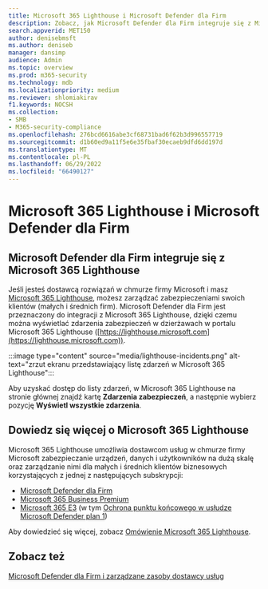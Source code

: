 ```yaml
---
title: Microsoft 365 Lighthouse i Microsoft Defender dla Firm
description: Zobacz, jak Microsoft Defender dla Firm integruje się z Microsoft 365 Lighthouse, rozwiązaniem zabezpieczeń dla partnerów firmy Microsoft.
search.appverid: MET150
author: denisebmsft
ms.author: deniseb
manager: dansimp
audience: Admin
ms.topic: overview
ms.prod: m365-security
ms.technology: mdb
ms.localizationpriority: medium
ms.reviewer: shlomiakirav
f1.keywords: NOCSH
ms.collection:
- SMB
- M365-security-compliance
ms.openlocfilehash: 276bcd6616abe3cf68731bad6f62b3d996557719
ms.sourcegitcommit: d1b60ed9a11f5e6e35fbaf30ecaeb9dfd6dd197d
ms.translationtype: MT
ms.contentlocale: pl-PL
ms.lasthandoff: 06/29/2022
ms.locfileid: "66490127"
---
```

# <a name="microsoft-365-lighthouse-and-microsoft-defender-for-business"></a>Microsoft 365 Lighthouse i Microsoft Defender dla Firm

## <a name="microsoft-defender-for-business-integrates-with-microsoft-365-lighthouse"></a>Microsoft Defender dla Firm integruje się z Microsoft 365 Lighthouse

Jeśli jesteś dostawcą rozwiązań w chmurze firmy Microsoft i masz [Microsoft 365 Lighthouse](../../lighthouse/m365-lighthouse-overview.md), możesz zarządzać zabezpieczeniami swoich klientów (małych i średnich firm). Microsoft Defender dla Firm jest przeznaczony do integracji z Microsoft 365 Lighthouse, dzięki czemu można wyświetlać zdarzenia zabezpieczeń w dzierżawach w portalu Microsoft 365 Lighthouse ([https://lighthouse.microsoft.com](https://lighthouse.microsoft.com)). 

:::image type="content" source="media/lighthouse-incidents.png" alt-text="zrzut ekranu przedstawiający listę zdarzeń w Microsoft 365 Lighthouse":::

Aby uzyskać dostęp do listy zdarzeń, w Microsoft 365 Lighthouse na stronie głównej znajdź kartę **Zdarzenia zabezpieczeń**, a następnie wybierz pozycję **Wyświetl wszystkie zdarzenia**.

## <a name="learn-more-about-microsoft-365-lighthouse"></a>Dowiedz się więcej o Microsoft 365 Lighthouse

Microsoft 365 Lighthouse umożliwia dostawcom usług w chmurze firmy Microsoft zabezpieczanie urządzeń, danych i użytkowników na dużą skalę oraz zarządzanie nimi dla małych i średnich klientów biznesowych korzystających z jednej z następujących subskrypcji:

- [Microsoft Defender dla Firm](/security/defender-business/mdb-overview.md)
- [Microsoft 365 Business Premium](../../admin/admin-overview/what-is-microsoft-365.md)
- [Microsoft 365 E3](../../enterprise/microsoft-365-overview.md) (w tym [Ochrona punktu końcowego w usłudze Microsoft Defender plan 1](../defender-endpoint/defender-endpoint-plan-1.md))

Aby dowiedzieć się więcej, zobacz [Omówienie Microsoft 365 Lighthouse](../../lighthouse/m365-lighthouse-overview.md).

## <a name="see-also"></a>Zobacz też

[Microsoft Defender dla Firm i zarządzane zasoby dostawcy usług](mdb-partners.md)